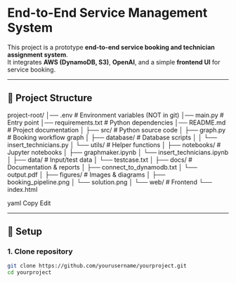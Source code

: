 # End-to-End Service Management System

This project is a prototype **end-to-end service booking and technician assignment system**.  
It integrates **AWS (DynamoDB, S3)**, **OpenAI**, and a simple **frontend UI** for service booking.

---

## 📂 Project Structure

project-root/
│── .env # Environment variables (NOT in git)
│── main.py # Entry point
│── requirements.txt # Python dependencies
│── README.md # Project documentation
│
├── src/ # Python source code
│ ├── graph.py # Booking workflow graph
│ ├── database/ # Database scripts
│ │ └── insert_technicians.py
│ └── utils/ # Helper functions
│
├── notebooks/ # Jupyter notebooks
│ ├── graphmaker.ipynb
│ └── insert_technicians.ipynb
│
├── data/ # Input/test data
│ └── testcase.txt
│
├── docs/ # Documentation & reports
│ ├── connect_to_dynamodb.txt
│ └── output.pdf
│
├── figures/ # Images & diagrams
│ ├── booking_pipeline.png
│ └── solution.png
│
└── web/ # Frontend
└── index.html

yaml
Copy
Edit

---

## 🚀 Setup

### 1. Clone repository
```bash
git clone https://github.com/yourusername/yourproject.git
cd yourproject